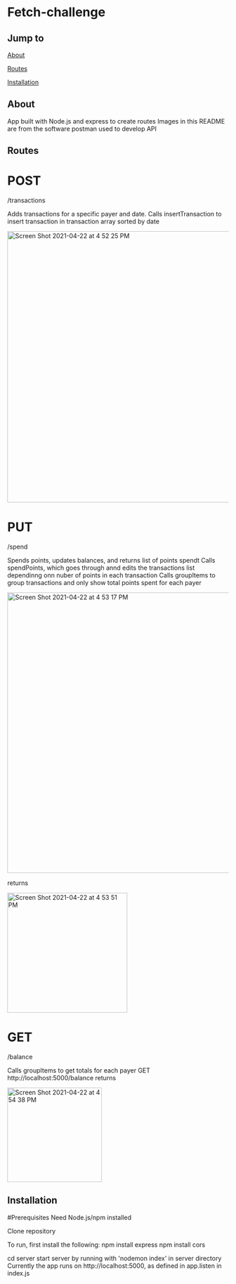 # Fetch-challenge

## Jump to
[About](#About)

[Routes](#Routes)

[Installation](#Installation)

## About
App built with Node.js and express to create routes
Images in this README are from the software postman used to develop API


## Routes
# POST
/transactions

Adds transactions for a specific payer and date.
Calls insertTransaction to insert transaction in transaction array sorted by date

<img width="618" alt="Screen Shot 2021-04-22 at 4 52 25 PM" src="https://user-images.githubusercontent.com/47434013/115789685-22873500-a38b-11eb-9076-adb65b732b1c.png">


# PUT
/spend

Spends points, updates balances, and returns list of points spendt
Calls spendPoints, which goes through annd edits the transactions list dependinng onn nuber of points in each transaction
Calls groupItems to group transactions and only show total points spent for each payer

<img width="639" alt="Screen Shot 2021-04-22 at 4 53 17 PM" src="https://user-images.githubusercontent.com/47434013/115789753-3e8ad680-a38b-11eb-815f-77dfa098cf00.png">

returns

<img width="273" alt="Screen Shot 2021-04-22 at 4 53 51 PM" src="https://user-images.githubusercontent.com/47434013/115789801-55312d80-a38b-11eb-9202-826027705343.png">


# GET
/balance

Calls groupItems to get totals for each payer
GET http://localhost:5000/balance returns

<img width="215" alt="Screen Shot 2021-04-22 at 4 54 38 PM" src="https://user-images.githubusercontent.com/47434013/115789867-6ed27500-a38b-11eb-8b7c-780e8cc90700.png">



## Installation
#Prerequisites
Need Node.js/npm installed

Clone repository

To run, first install the following: 
npm install express
npm install cors

cd server
start server by running with 'nodemon index' in server directory
Currently the app runs on http://localhost:5000, as defined in app.listen in index.js

